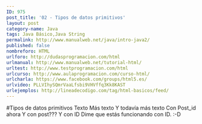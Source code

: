 ```yaml
---
ID: 975
post_title: '02 - Tipos de datos primitivos'
layout: post
category-name: Java
tags: Java Básico,Java String
permalink: http://www.manualweb.net/java/intro-java2/
published: false
nombreforo: HTML
urlforo: http://dudasprogramacion.com/html
urlmanual: http://www.manualweb.net/tutorial-html/
urltest: http://www.testprogramacion.com/html
urlcurso: http://www.aulaprogramacion.com/curso-html/
urlcharla: https://www.facebook.com/groups/html5.es/
urlvideo: PLLVIhySQmrVaaLfsbi9VHVffq3Kk8KAST
urlejemplos: http://lineadecodigo.com/tag/html-basicos/feed/
---
```


#Tipos de datos primitivos
Texto
Más texto
Y todavía más texto
Con Post_id ahora
Y con post???
Y con ID
Dime que estás funcionando con ID. :-D